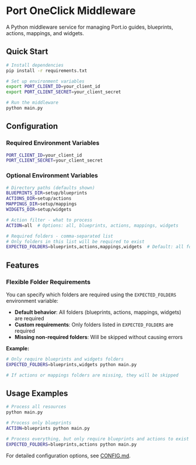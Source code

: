 # Port OneClick Middleware

A Python middleware service for managing Port.io guides, blueprints, actions, mappings, and widgets.

## Quick Start

```bash
# Install dependencies
pip install -r requirements.txt

# Set up environment variables
export PORT_CLIENT_ID=your_client_id
export PORT_CLIENT_SECRET=your_client_secret

# Run the middleware
python main.py
```

## Configuration

### Required Environment Variables

```bash
PORT_CLIENT_ID=your_client_id
PORT_CLIENT_SECRET=your_client_secret
```

### Optional Environment Variables

```bash
# Directory paths (defaults shown)
BLUEPRINTS_DIR=setup/blueprints
ACTIONS_DIR=setup/actions
MAPPINGS_DIR=setup/mappings
WIDGETS_DIR=setup/widgets

# Action filter - what to process
ACTION=all  # Options: all, blueprints, actions, mappings, widgets

# Required folders - comma-separated list
# Only folders in this list will be required to exist
EXPECTED_FOLDERS=blueprints,actions,mappings,widgets  # Default: all folders
```

## Features

### Flexible Folder Requirements

You can specify which folders are required using the `EXPECTED_FOLDERS` environment variable:

- **Default behavior**: All folders (blueprints, actions, mappings, widgets) are required
- **Custom requirements**: Only folders listed in `EXPECTED_FOLDERS` are required
- **Missing non-required folders**: Will be skipped without causing errors

**Example:**

```bash
# Only require blueprints and widgets folders
EXPECTED_FOLDERS=blueprints,widgets python main.py

# If actions or mappings folders are missing, they will be skipped
```

## Usage Examples

```bash
# Process all resources
python main.py

# Process only blueprints
ACTION=blueprints python main.py

# Process everything, but only require blueprints and actions to exist
EXPECTED_FOLDERS=blueprints,actions python main.py
```

For detailed configuration options, see [CONFIG.md](CONFIG.md).
